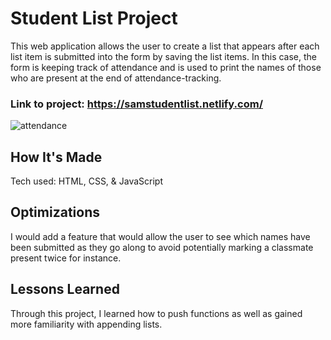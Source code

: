 # Student List Project

This web application allows the user to create a list that appears after each list item is submitted into the form by saving the list items. In this case, the form is keeping track of attendance and is used to print the names of those who are present at the end of attendance-tracking.

### Link to project: https://samstudentlist.netlify.com/

![attendance](https://user-images.githubusercontent.com/47072462/53622220-2104bc80-3bc7-11e9-99bc-f793f1145e37.png)

## How It's Made

Tech used: HTML, CSS, & JavaScript

## Optimizations

I would add a feature that would allow the user to see which names have been submitted as they go along to avoid potentially marking a classmate present twice for instance.

## Lessons Learned
Through this project, I learned how to push functions as well as gained more familiarity with appending lists.
